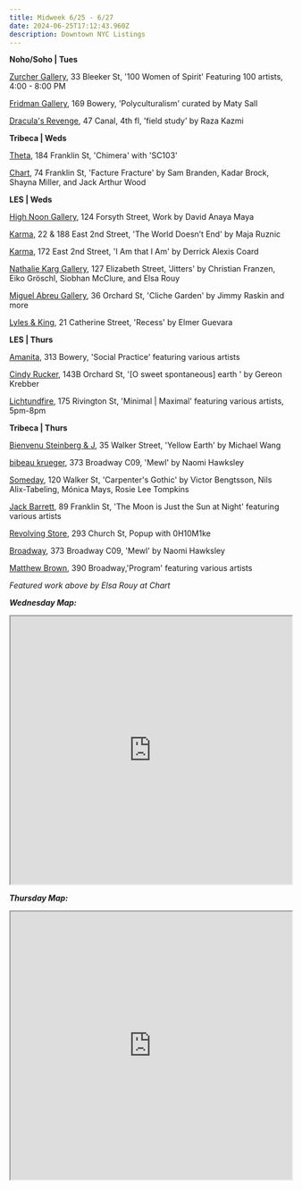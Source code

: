 ```yaml
---
title: Midweek 6/25 - 6/27
date: 2024-06-25T17:12:43.960Z
description: Downtown NYC Listings
---
```

**N﻿oho/Soho | Tues**

[Zurcher Gallery](https://www.galeriezurcher.com/100-women-of-spirit-june-25-july-18-2024), 33 Bleeker St, '100 Women of Spirit' Featuring 100 artists, 4:00 - 8:00 PM

[Fridman Gallery](https://www.fridmangallery.com/), 169 Bowery, 'Polyculturalism' curated by Maty Sall

[Dracula's Revenge](https://draculasrevenge.net/Raza), 47 Canal, 4th fl, 'field study' by Raza Kazmi

**T﻿ribeca | Weds**

[Theta](https://www.theta.nyc/), 184 Franklin St, 'Chimera' with 'SC103'

[Chart](https://chart-gallery.com/exhibitions/60-facture-fracture-sam-branden-kadar-brock-shayna-miller-jack-arthur/), 74 Franklin St, 'Facture Fracture' by Sam Branden, Kadar Brock, Shayna Miller, and Jack Arthur Wood

**L﻿ES | Weds**

[High Noon Gallery](https://www.highnoongallery.com/), 124 Forsyth Street, Work by David Anaya Maya

[Karma](https://karmakarma.org/exhibitions/maja-ruznic-ny-2024/), 22 & 188 East 2nd Street, 'The World Doesn’t End' by Maja Ruznic

[Karma](https://karmakarma.org/exhibitions/derrick-alexis-coard-ny-2024/), 172 East 2nd Street, 'I Am that I Am' by Derrick Alexis Coard

[Nathalie Karg Gallery](https://nathaliekarg.com/exhibitions/86-jitters-christian-franzen-eiko-groschl-siobhan-mcclure-elsa-rouy/press_release_text/), 127 Elizabeth Street, 'Jitters' by Christian Franzen, Eiko Gröschl, Siobhan McClure, and Elsa Rouy

[Miguel Abreu Gallery](https://miguelabreugallery.com/exhibitions/cliche-garden/), 36 Orchard St, 'Cliche Garden' by Jimmy Raskin and more

[Lyles & King](https://lylesandking.com/), 21 Catherine Street, 'Recess' by Elmer Guevara

**L﻿ES | Thurs**

[Amanita](https://spazioamanita.com/), 313 Bowery, 'Social Practice' featuring various artists

[Cindy Rucker](https://www.cindyruckergallery.com/), 143B Orchard St, '\[O sweet spontaneous] earth ' by Gereon Krebber

[Lichtundfire](https://www.lichtundfire.com/), 175 Rivington St, 'Minimal | Maximal' featuring various artists, 5pm-8pm

**T﻿ribeca | Thurs**

[Bienvenu Steinberg & J](http://www.bsandj.com/), 35 Walker Street, 'Yellow Earth' by Michael Wang

[bibeau krueger](https://bibeaukrueger.com/), 373 Broadway C09, 'Mewl' by Naomi Hawksley

[Someday](https://somedaygallery.com/soon), 120 Walker St, 'Carpenter's Gothic' by Victor Bengtsson, Nils Alix-Tabeling, Mónica Mays, Rosie Lee Tompkins

[Jack Barrett](https://www.jackbarrettgallery.com/exhibitions), 89 Franklin St, 'The Moon is Just the Sun at Night' featuring various artists

[Revolving Store](https://www.instagram.com/revolvingstore), 293 Church St, Popup with 0H10M1ke

[B﻿roadway](https://www.broadwaygallery.nyc/), 373 Broadway C09, 'Mewl' by Naomi Hawksley

[Matthew Brown](https://www.matthewbrowngallery.com/exhibitions), 390 Broadway,'Program' featuring various artists

*F﻿eatured work above by Elsa Rouy at Chart* 

***W﻿ednesday Map:***

<iframe src="https://www.google.com/maps/d/u/1/embed?mid=1iB2HpwfyTC_iSUvwbZTLxfV65kVUOCI&ehbc=2E312F" width="100%" height="480"></iframe>

***T﻿hursday Map:***

<iframe src="https://www.google.com/maps/d/u/1/embed?mid=1wr02g7L4qeYx2xXexz9HzbyBCc76_vo&ehbc=2E312F" width="100%" height="480"></iframe>